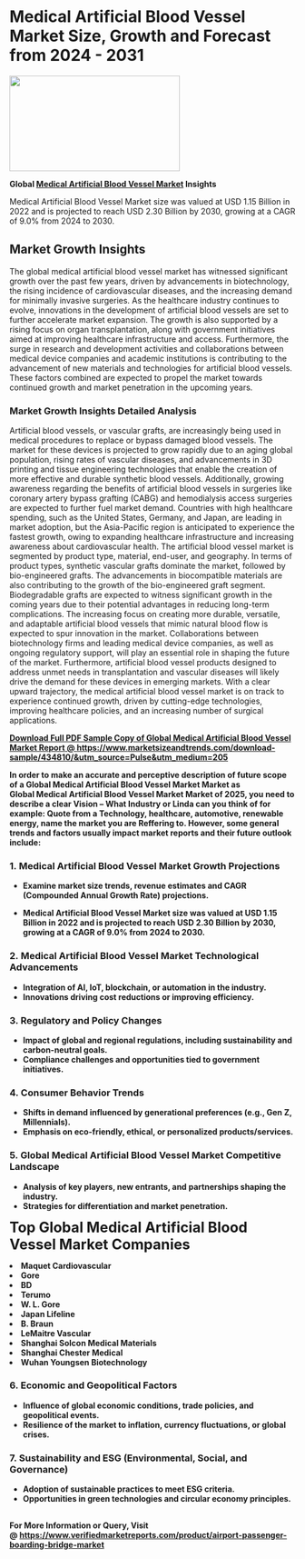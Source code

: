 <H1>Medical Artificial Blood Vessel Market Size, Growth and Forecast from 2024 - 2031</H1><img class="aligncenter size-medium wp-image-584254" src="https://thirdeyenews.in/wp-content/uploads/2024/09/Global-Market-Research-300x168.jpeg" alt="" width="300" height="168" /><p><strong>Global&nbsp;<a href="https://www.marketsizeandtrends.com/download-sample/434810/&amp;utm_source=Pulse&amp;utm_medium=205">Medical Artificial Blood Vessel Market</a> Insights</strong></p><p>Medical Artificial Blood Vessel Market size was valued at USD 1.15 Billion in 2022 and is projected to reach USD 2.30 Billion by 2030, growing at a CAGR of 9.0% from 2024 to 2030.</p><p><h2>Market Growth Insights</h2> <p>The global medical artificial blood vessel market has witnessed significant growth over the past few years, driven by advancements in biotechnology, the rising incidence of cardiovascular diseases, and the increasing demand for minimally invasive surgeries. As the healthcare industry continues to evolve, innovations in the development of artificial blood vessels are set to further accelerate market expansion. The growth is also supported by a rising focus on organ transplantation, along with government initiatives aimed at improving healthcare infrastructure and access. Furthermore, the surge in research and development activities and collaborations between medical device companies and academic institutions is contributing to the advancement of new materials and technologies for artificial blood vessels. These factors combined are expected to propel the market towards continued growth and market penetration in the upcoming years.</p> <p><strong><a href="#"></a></strong></p> <h3>Market Growth Insights Detailed Analysis</h3> <p>Artificial blood vessels, or vascular grafts, are increasingly being used in medical procedures to replace or bypass damaged blood vessels. The market for these devices is projected to grow rapidly due to an aging global population, rising rates of vascular diseases, and advancements in 3D printing and tissue engineering technologies that enable the creation of more effective and durable synthetic blood vessels. Additionally, growing awareness regarding the benefits of artificial blood vessels in surgeries like coronary artery bypass grafting (CABG) and hemodialysis access surgeries are expected to further fuel market demand. Countries with high healthcare spending, such as the United States, Germany, and Japan, are leading in market adoption, but the Asia-Pacific region is anticipated to experience the fastest growth, owing to expanding healthcare infrastructure and increasing awareness about cardiovascular health. The artificial blood vessel market is segmented by product type, material, end-user, and geography. In terms of product types, synthetic vascular grafts dominate the market, followed by bio-engineered grafts. The advancements in biocompatible materials are also contributing to the growth of the bio-engineered graft segment. Biodegradable grafts are expected to witness significant growth in the coming years due to their potential advantages in reducing long-term complications. The increasing focus on creating more durable, versatile, and adaptable artificial blood vessels that mimic natural blood flow is expected to spur innovation in the market. Collaborations between biotechnology firms and leading medical device companies, as well as ongoing regulatory support, will play an essential role in shaping the future of the market. Furthermore, artificial blood vessel products designed to address unmet needs in transplantation and vascular diseases will likely drive the demand for these devices in emerging markets. With a clear upward trajectory, the medical artificial blood vessel market is on track to experience continued growth, driven by cutting-edge technologies, improving healthcare policies, and an increasing number of surgical applications.</p> <p><strong><a href="#"></p><p><span class=""><strong>Download Full PDF Sample Copy of Global Medical Artificial Blood Vessel Market Report</strong> @ <a href="https://www.marketsizeandtrends.com/download-sample/434810/&amp;utm_source=Pulse&amp;utm_medium=205" target="_blank">https://www.marketsizeandtrends.com/download-sample/434810/&amp;utm_source=Pulse&amp;utm_medium=205</a></span></p><p>In order to make an accurate and perceptive description of future scope of a Global&nbsp;Medical Artificial Blood Vessel Market Market as Global&nbsp;Medical Artificial Blood Vessel Market Market of 2025, you need to describe a clear Vision &ndash; What Industry or Linda can you think of for example: Quote from a Technology, healthcare, automotive, renewable energy, name the market you are Reffering to. However, some general trends and factors usually impact market reports and their future outlook include:</p><h3>1.&nbsp;<strong>Medical Artificial Blood Vessel Market Growth Projections</strong></h3><ul><li>Examine market size trends, revenue estimates and CAGR (Compounded Annual Growth Rate) projections.</li><li><p>Medical Artificial Blood Vessel Market size was valued at USD 1.15 Billion in 2022 and is projected to reach USD 2.30 Billion by 2030, growing at a CAGR of 9.0% from 2024 to 2030.</p></li></ul><h3>2.&nbsp;<strong>Medical Artificial Blood Vessel Market Technological Advancements</strong></h3><ul><li>Integration of AI, IoT, blockchain, or automation in the industry.</li><li>Innovations driving cost reductions or improving efficiency.</li></ul><h3>3.&nbsp;<strong>Regulatory and Policy Changes</strong></h3><ul><li>Impact of global and regional regulations, including sustainability and carbon-neutral goals.</li><li>Compliance challenges and opportunities tied to government initiatives.</li></ul><h3>4.&nbsp;<strong>Consumer Behavior Trends</strong></h3><ul><li>Shifts in demand influenced by generational preferences (e.g., Gen Z, Millennials).</li><li>Emphasis on eco-friendly, ethical, or personalized products/services.</li></ul><h3>5.&nbsp;<strong>Global Medical Artificial Blood Vessel Market Competitive Landscape</strong></h3><ul><li>Analysis of key players, new entrants, and partnerships shaping the industry.</li><li>Strategies for differentiation and market penetration.</li></ul><p data-pm-slice="1 1 []"><span style="color: inherit; font-family: inherit; font-size: 25px;">Top Global Medical Artificial Blood Vessel Market Companies</span></p><div class="" data-test-id=""><p><li>Maquet Cardiovascular</li><li> Gore</li><li> BD</li><li> Terumo</li><li> W. L. Gore</li><li> Japan Lifeline</li><li> B. Braun</li><li> LeMaitre Vascular</li><li> Shanghai Solcon Medical Materials</li><li> Shanghai Chester Medical</li><li> Wuhan Youngsen Biotechnology</li></p></div><h3>6.&nbsp;<strong>Economic and Geopolitical Factors</strong></h3><ul><li>Influence of global economic conditions, trade policies, and geopolitical events.</li><li>Resilience of the market to inflation, currency fluctuations, or global crises.</li></ul><h3>7.&nbsp;<strong>Sustainability and ESG (Environmental, Social, and Governance)</strong></h3><ul><li>Adoption of sustainable practices to meet ESG criteria.</li><li>Opportunities in green technologies and circular economy principles.</li></ul><h2><strong style="font-size: 14px;">For More Information or Query, Visit @&nbsp;</strong><a style="background-color: #ffffff; font-size: 14px;" href="https://www.marketsizeandtrends.com/report/medical-artificial-blood-vessel-market/" target="_blank">https://www.verifiedmarketreports.com/product/airport-passenger-boarding-bridge-market</a></h2>
